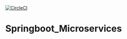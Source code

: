 [![CircleCI](https://dl.circleci.com/status-badge/img/gh/Pasha-Akito/Springboot_Microservices/tree/main.svg?style=svg)](https://dl.circleci.com/status-badge/redirect/gh/Pasha-Akito/Springboot_Microservices/tree/main)
# Springboot_Microservices